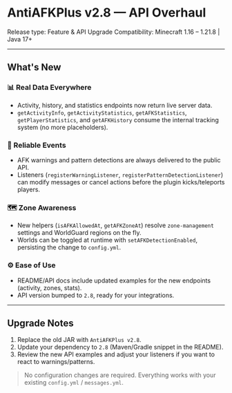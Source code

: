 # AntiAFKPlus v2.8 — API Overhaul

Release type: Feature & API Upgrade
Compatibility: Minecraft 1.16 – 1.21.8 | Java 17+

---

## What's New

### 📊 Real Data Everywhere
- Activity, history, and statistics endpoints now return live server data.
- `getActivityInfo`, `getActivityStatistics`, `getAFKStatistics`, `getPlayerStatistics`, and `getAFKHistory` consume the internal tracking system (no more placeholders).

### 🚦 Reliable Events
- AFK warnings and pattern detections are always delivered to the public API.
- Listeners (`registerWarningListener`, `registerPatternDetectionListener`) can modify messages or cancel actions before the plugin kicks/teleports players.

### 🗺️ Zone Awareness
- New helpers (`isAFKAllowedAt`, `getAFKZoneAt`) resolve `zone-management` settings and WorldGuard regions on the fly.
- Worlds can be toggled at runtime with `setAFKDetectionEnabled`, persisting the change to `config.yml`.

### ⚙️ Ease of Use
- README/API docs include updated examples for the new endpoints (activity, zones, stats).
- API version bumped to `2.8`, ready for your integrations.

---

## Upgrade Notes
1. Replace the old JAR with `AntiAFKPlus v2.8`.
2. Update your dependency to `2.8` (Maven/Gradle snippet in the README).
3. Review the new API examples and adjust your listeners if you want to react to warnings/patterns.

> No configuration changes are required. Everything works with your existing `config.yml` / `messages.yml`.
